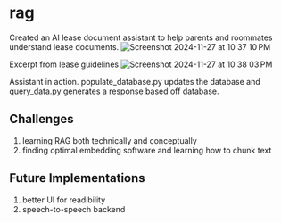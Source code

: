 # rag
Created an AI lease document assistant to help parents and roommates understand lease documents.
![Screenshot 2024-11-27 at 10 37 10 PM](https://github.com/user-attachments/assets/bc9faf6f-c429-486c-afcf-8fe8c767dd77)

Excerpt from lease guidelines
![Screenshot 2024-11-27 at 10 38 03 PM](https://github.com/user-attachments/assets/97ffcec4-4866-407a-b369-fee7c26a1d7e)

Assistant in action. populate_database.py updates the database and query_data.py <prompt> generates a response based off database. 

## Challenges
1) learning RAG both technically and conceptually
2) finding optimal embedding software and learning how to chunk text

## Future Implementations
1) better UI for readibility
2) speech-to-speech backend
